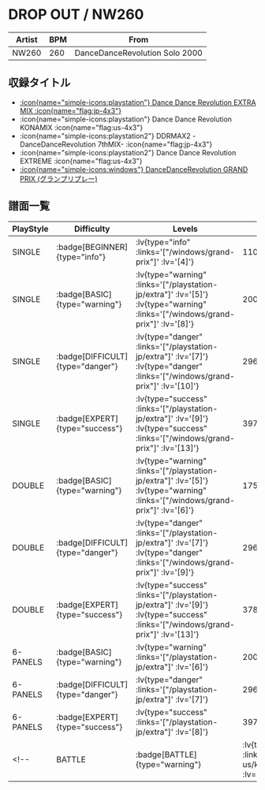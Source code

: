 # DROP OUT / NW260

|Artist|BPM|From|
|------|---|----|
|NW260|260|DanceDanceRevolution Solo 2000|

## 収録タイトル

- [ :icon{name="simple-icons:playstation"} Dance Dance Revolution EXTRA MIX :icon{name="flag:jp-4x3"} ](/playstation-jp/extra)
- :icon{name="simple-icons:playstation"} Dance Dance Revolution KONAMIX :icon{name="flag:us-4x3"}
- :icon{name="simple-icons:playstation2"} DDRMAX2 -DanceDanceRevolution 7thMIX- :icon{name="flag:jp-4x3"}
- :icon{name="simple-icons:playstation2"} Dance Dance Revolution EXTREME :icon{name="flag:us-4x3"}
- [ :icon{name="simple-icons:windows"} DanceDanceRevolution GRAND PRIX (グランプリプレー)](/windows/grand-prix)

## 譜面一覧

|PlayStyle|Difficulty|Levels|Notes|Movie|
|---------|----------|------|-----|-----|
|SINGLE| :badge[BEGINNER]{type="info"} | :lv{type="info" :links='["/windows/grand-prix"]' :lv='[4]'} |110/0||
|SINGLE| :badge[BASIC]{type="warning"} | :lv{type="warning" :links='["/playstation-jp/extra"]' :lv='[5]'}  :lv{type="warning" :links='["/windows/grand-prix"]' :lv='[8]'} |200/0||
|SINGLE| :badge[DIFFICULT]{type="danger"} | :lv{type="danger" :links='["/playstation-jp/extra"]' :lv='[7]'}  :lv{type="danger" :links='["/windows/grand-prix"]' :lv='[10]'} |296/0||
|SINGLE| :badge[EXPERT]{type="success"} | :lv{type="success" :links='["/playstation-jp/extra"]' :lv='[9]'}  :lv{type="success" :links='["/windows/grand-prix"]' :lv='[13]'} |397/0||
|DOUBLE| :badge[BASIC]{type="warning"} | :lv{type="warning" :links='["/playstation-jp/extra"]' :lv='[5]'}  :lv{type="warning" :links='["/windows/grand-prix"]' :lv='[6]'} |175/0||
|DOUBLE| :badge[DIFFICULT]{type="danger"} | :lv{type="danger" :links='["/playstation-jp/extra"]' :lv='[7]'}  :lv{type="danger" :links='["/windows/grand-prix"]' :lv='[9]'} |296/0||
|DOUBLE| :badge[EXPERT]{type="success"} | :lv{type="success" :links='["/playstation-jp/extra"]' :lv='[9]'}  :lv{type="success" :links='["/windows/grand-prix"]' :lv='[13]'} |378/0||
|6-PANELS| :badge[BASIC]{type="warning"} | :lv{type="warning" :links='["/playstation-jp/extra"]' :lv='[6]'} |200/0||
|6-PANELS| :badge[DIFFICULT]{type="danger"} | :lv{type="danger" :links='["/playstation-jp/extra"]' :lv='[7]'} |296/0||
|6-PANELS| :badge[EXPERT]{type="success"} | :lv{type="success" :links='["/playstation-jp/extra"]' :lv='[8]'} |397/0||
<!-- |BATTLE| :badge[BATTLE]{type="warning"} | :lv{type="warning" :links='["/playstation-us/konamix"]' :lv='[9]'} ||| -->
